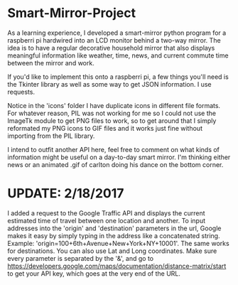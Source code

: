 # Smart-Mirror-Project
As a learning experience, I developed a smart-mirror python program for a raspberri pi hardwired into an LCD monitor behind a two-way mirror. The idea is to have a regular decorative household mirror that also displays meaningful information like weather, time, news, and current commute time between the mirror and work.

If you'd like to implement this onto a raspberri pi, a few things you'll need is the Tkinter library as well as some way to get JSON information. I use requests.

Notice in the 'icons' folder I have duplicate icons in different file formats. For whatever reason, PIL was not working for me so I could not use the ImageTk module to get PNG files to work, so to get around that I simply reformated my PNG icons to GIF files and it works just fine without importing from the PIL library. 

I intend to outfit another API here, feel free to comment on what kinds of information might be useful on a day-to-day smart mirror. I'm thinking either news or an animated .gif of carlton doing his dance on the bottom corner. 


# UPDATE: 2/18/2017
I added a request to the Google Traffic API and displays the current estimated time of travel between one location and another. To input addresses into the 'origin' and 'destination' parameters in the url, Google makes it easy by simply typing in the address like a concatenated string. Example: 'origin=100+6th+Avenue+New+York+NY+10001'. The same works for destinations. You can also use Lat and Long coordinates. Make sure every parameter is separated by the '&', and go to https://developers.google.com/maps/documentation/distance-matrix/start to get your API key, which goes at the very end of the URL. 
